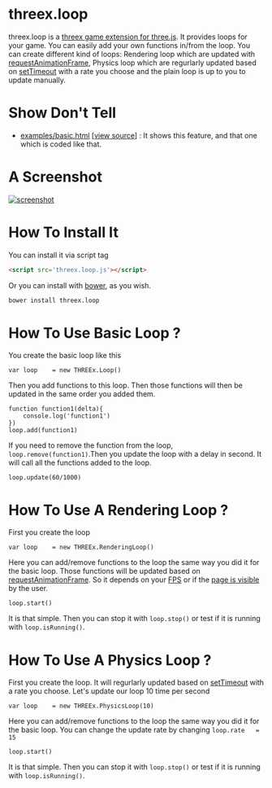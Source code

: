threex.loop
=============

threex.loop is a 
[threex game extension for three.js](http://www.threejsgames.com/extensions/).
It provides loops for your game. 
You can easily add your own functions in/from the loop.
You can create different kind of loops: Rendering loop which are updated with [requestAnimationFrame](https://developer.mozilla.org/en/docs/Web/API/window.requestAnimationFrame), Physics loop which are regurlarly updated based on [setTimeout](https://developer.mozilla.org/en/docs/Web/API/window.setTimeout) with a rate you choose and the plain loop is up to you to update manually.


Show Don't Tell
===============
* [examples/basic.html](http://jeromeetienne.github.io/threex.loop/examples/basic.html)
\[[view source](https://github.com/jeromeetienne/threex.loop/blob/master/examples/basic.html)\] :
It shows this feature, and that one which is coded like that. 

A Screenshot
============
[![screenshot](https://raw.githubusercontent.com/jeromeetienne/threex.loop/master/examples/images/screenshot-threex-loop-512x512.jpg)](http://jeromeetienne.github.io/threex.loop/examples/basic.html)

How To Install It
=================

You can install it via script tag

```html
<script src='threex.loop.js'></script>
```

Or you can install with [bower](http://bower.io/), as you wish.

```bash
bower install threex.loop
```

How To Use Basic Loop ?
=======================

You create the basic loop like this

```
var loop    = new THREEx.Loop()
```

Then you add functions to this loop. Then those functions will then be updated in the same order you added them.

```
function function1(delta){
    console.log('function1')
})
loop.add(function1)
```

If you need to remove the function from the loop, ```loop.remove(function1)```.Then you update the loop with a delay in second. It will call all the functions added to the loop.

```
loop.update(60/1000)
```

How To Use A Rendering Loop ?
=============================

First you create the loop

```
var loop    = new THREEx.RenderingLoop()
```

Here you can add/remove functions to the loop the same way you did it for the basic loop. Those functions will be updated based on [requestAnimationFrame](https://developer.mozilla.org/en/docs/Web/API/window.requestAnimationFrame). So it depends on your [FPS](http://en.wikipedia.org/wiki/Frame_rate) or if the [page is visible](http://www.w3.org/TR/page-visibility/) by the user.

```
loop.start()
```

It is that simple. Then you can stop it with ```loop.stop()``` or test if it is running with ```loop.isRunning()```. 

How To Use A Physics Loop ?
===========================

First you create the loop. It will regurlarly updated based on [setTimeout](https://developer.mozilla.org/en/docs/Web/API/window.setTimeout) with a rate you choose. Let's update our loop 10 time per second

```
var loop    = new THREEx.PhysicsLoop(10)
```


Here you can add/remove functions to the loop the same way you did it for the basic loop. You can change the update rate by changing ```loop.rate   = 15```

```
loop.start()
```

It is that simple. Then you can stop it with ```loop.stop()``` or test if it is running with ```loop.isRunning()```. 
